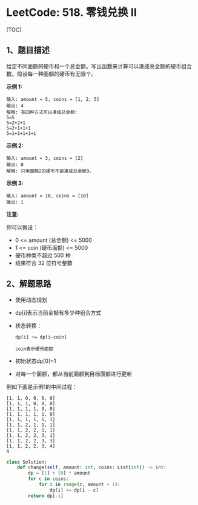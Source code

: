 # LeetCode: 518. 零钱兑换 II

[TOC]

## 1、题目描述

给定不同面额的硬币和一个总金额。写出函数来计算可以凑成总金额的硬币组合数。假设每一种面额的硬币有无限个。 

**示例 1:**

```
输入: amount = 5, coins = [1, 2, 5]
输出: 4
解释: 有四种方式可以凑成总金额:
5=5
5=2+2+1
5=2+1+1+1
5=1+1+1+1+1
```

**示例 2:**

```
输入: amount = 3, coins = [2]
输出: 0
解释: 只用面额2的硬币不能凑成总金额3。
```

**示例 3:**

```
输入: amount = 10, coins = [10] 
输出: 1
```



**注意:**

你可以假设：

- 0 <= amount (总金额) <= 5000
- 1 <= coin (硬币面额) <= 5000
- 硬币种类不超过 500 种
- 结果符合 32 位符号整数

## 2、解题思路

- 使用动态规划

- dp[i]表示当前金额有多少种组合方式

- 状态转换：

  ```
  dp[i] += dp[i-coin]
  
  coin表示硬币面额
  ```

  

- 初始状态dp[0]=1

- 对每一个面额，都从当前面额到目标面额进行更新



例如下面是示例1的中间过程：

```
[1, 1, 0, 0, 0, 0]
[1, 1, 1, 0, 0, 0]
[1, 1, 1, 1, 0, 0]
[1, 1, 1, 1, 1, 0]
[1, 1, 1, 1, 1, 1]
[1, 1, 2, 1, 1, 1]
[1, 1, 2, 2, 1, 1]
[1, 1, 2, 2, 3, 1]
[1, 1, 2, 2, 3, 3]
[1, 1, 2, 2, 3, 4]
4
```



```python
class Solution:
    def change(self, amount: int, coins: List[int]) -> int:
        dp = [1] + [0] * amount
        for c in coins:
            for i in range(c, amount + 1):
                dp[i] += dp[i - c]
        return dp[-1]
```

